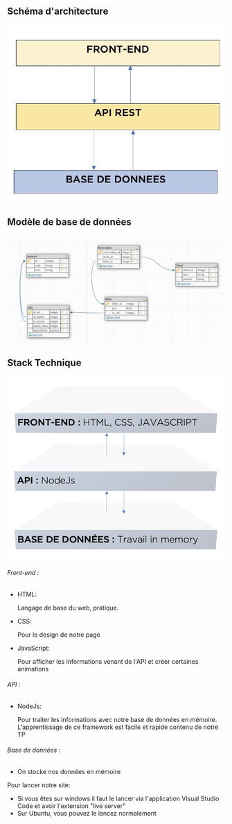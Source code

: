 <h2>Schéma d'architecture</h2>
<img src="image/Architecture.png">

<h2>Modèle de base de données</h2>
<img src="image/BDD.png">


<h2>Stack Technique</h2>
<img src="image/StackARCHITECTURE.png">

<h6>Front-end :</h6>
<ul>
    <li>HTML:<p>Langage de base du web, pratique.</p></li>
    <li>CSS:<p>Pour le design de notre page</p></li>
    <li>JavaScript:<p>Pour afficher les informations venant de l'API et créer certaines animations</p></li>
</ul>

<h6>API :</h6>
<ul>
    <li>NodeJs:<p>Pour traiter les informations avec notre base de données en mémoire.<br>L'apprentissage de ce framework est facile et rapide contenu de notre TP</p></li>
</ul>

<h6>Base de données :</h6>
<ul>
    <li><p>On stocke nos données en mémoire</p></li>
</ul>

<p>Pour lancer notre site:
    <ul>
        <li>Si vous êtes sur windows il faut le lancer via l'application Visual Studio Code et avoir l'extension "live server"</li>
        <li>Sur Ubuntu, vous pouvez le lancez normalement</li>
    </ul></p>
